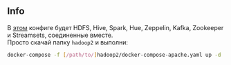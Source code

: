 ## Info
В [этом](docker-compose-apache.yaml) конфиге будет HDFS, Hive, Spark, Hue, Zeppelin, Kafka, Zookeeper и Streamsets, соединенные вместе. <br>
Просто скачай папку `hadoop2` и выполни:
```bash
docker-compose -f [/path/to/]hadoop2/docker-compose-apache.yaml up -d
```
